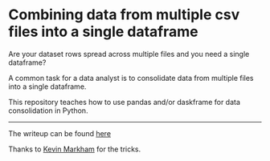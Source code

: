 # Combining data from multiple csv files into a single dataframe

Are your dataset rows spread across multiple files and you need a single dataframe?

A common task for a data analyst is to consolidate data from multiple files into a single dataframe.

This repository teaches how to use pandas and/or daskframe for data consolidation in Python.

---

The writeup can be found [here](https://bit.ly/data_consolidation)


Thanks to [Kevin Markham](https://www.dataschool.io/) for the tricks.
